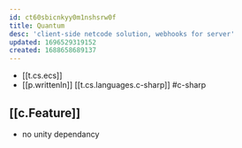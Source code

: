 ```yaml
---
id: ct60sbicnkyy0m1nshsrw0f
title: Quantum
desc: 'client-side netcode solution, webhooks for server'
updated: 1696529319152
created: 1688658689137
---
```


- [[t.cs.ecs]]
- [[p.writtenIn]] [[t.cs.languages.c-sharp]] #c-sharp

## [[c.Feature]]

- no unity dependancy